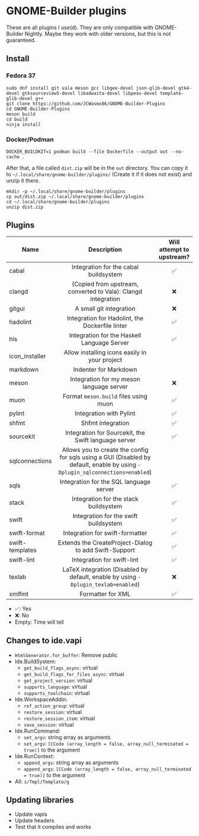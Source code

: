# GNOME-Builder plugins

These are all plugins I use(d). They are only compatible with GNOME-Builder Nightly. Maybe they work with older versions, but this is not
guaranteed.


## Install

### Fedora 37
```
sudo dnf install git vala meson gcc libgee-devel json-glib-devel gtk4-devel gtksourceview5-devel libadwaita-devel libpeas-devel template-glib-devel g++
git clone https://github.com/JCWasmx86/GNOME-Builder-Plugins
cd GNOME-Builder-Plugins
meson build
cd build
ninja install
```
### Docker/Podman
```
DOCKER_BUILDKIT=1 podman build --file Dockerfile --output out --no-cache .
```
After that, a file called `dist.zip` will be in the `out` directory.
You can copy it to `~/.local/share/gnome-builder/plugins/` (Create it if it
does not exist) and unzip it there.
```
mkdir -p ~/.local/share/gnome-builder/plugins
cp out/dist.zip ~/.local/share/gnome-builder/plugins
cd ~/.local/share/gnome-builder/plugins
unzip dist.zip
```

## Plugins
| Name            | Description    | Will attempt to upstream? |
|-----------------|:--------------:|:-----------------------------------------------------------------------------------------------------------------:|
| cabal           | Integration for the cabal buildsystem                                                                                         | ✅ |
| clangd          | (Copied from upstream, converted to Vala): Clangd integration                                                                 | ❌ |
| gitgui          | A small git integration                                                                                                       | ❌ |
| hadolint        | Integration for Hadolint, the Dockerfile linter                                                                               | ✅ |
| hls             | Integration for the Haskell Language Server                                                                                   | ✅ |
| icon_installer  | Allow installing icons easily in your project                                                                                 |    |
| markdown        | Indenter for Markdown                                                                                                         |    |
| meson           | Integration for my meson language server                                                                                      | ❌ |
| muon            | Format `meson.build` files using muon                                                                                         | ✅ |
| pylint          | Integration with Pylint                                                                                                       | ✅ |
| shfmt           | Shfmt integration                                                                                                             | ✅ |
| sourcekit       | Integration for Sourcekit, the Swift language server                                                                          | ✅ |
| sqlconnections  | Allows you to create the config for sqls using a GUI (Disabled by default, enable by using `-Dplugin_sqlconnections=enabled`) |    |
| sqls            | Integration for the SQL language server                                                                                       | ✅ |
| stack           | Integration for the stack buildsystem                                                                                         | ✅ |
| swift           | Integration for the swift buildsystem                                                                                         | ✅ |
| swift-format    | Integration for swift-formatter                                                                                               | ✅ |
| swift-templates | Extends the CreateProject-Dialog to add Swift-Support                                                                         | ✅ |
| swift-lint      | Integration for swift-lint                                                                                                    | ✅ |
| texlab          | LaTeX integration (Disabled by default, enable by using `-Dplugin_texlab=enabled`)                                            | ❌ |
| xmlfmt          | Formatter for XML                                                                                                             | ✅ |

- ✅: Yes
- ❌: No
- Empty: Time will tell

## Changes to ide.vapi
- `HtmlGenerator.for_buffer`: Remove public
- Ide.BuildSystem:
	- `get_build_flags_async`: virtual
	- `get_build_flags_for_files_async`: virtual
	- `get_project_version`: virtual
	- `supports_language`: virtual
	- `supports_toolchain`: virtual
- Ide.WorkspaceAddin:
	- `ref_action_group`: virtual
	- `restore_session`: virtual
	- `restore_session_item`: virtual
	- `save_session`: virtual
- Ide.RunCommand:
	- `set_argv`: string array as arguments
	- `set_argv`: `[CCode (array_length = false, array_null_terminated = true)]` to the argument
- Ide.RunContext:
	- `append_args`: string array as arguments
	- `append_args`: `[CCode (array_length = false, array_null_terminated = true)]` to the argument
- All: `s/Tmpl/Template/g`

## Updating libraries
- Update vapis
- Update headers
- Test that it compiles and works
